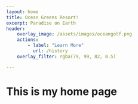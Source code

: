 ```yaml
---
layout: home
title: Ocean Greens Resort!
excerpt: Paradise on Earth 
header:
    overlay_image: /assets/images/oceangolf.png
    actions:
        - label: "Learn More"
          url: /history
    overlay_filter: rgba(79, 99, 82, 0.5)

---
```


# This is my home page 

